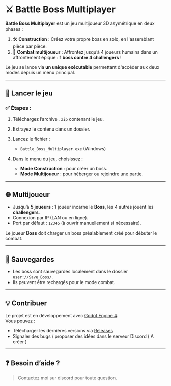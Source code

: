 # ⚔️ Battle Boss Multiplayer

**Battle Boss Multiplayer**  est un jeu multijoueur 3D asymétrique en deux phases :

1. 🛠️ **Construction** : Créez votre propre boss en solo, en l'assemblant pièce par pièce.
2. 🧩 **Combat multijoueur** : Affrontez jusqu’à 4 joueurs humains dans un affrontement épique : **1 boss contre 4 challengers** !

Le jeu se lance via **un unique exécutable** permettant d'accéder aux deux modes depuis un menu principal.

---

## 🚀 Lancer le jeu

### ✅ Étapes :

1. Téléchargez l’archive `.zip` contenant le jeu.
2. Extrayez le contenu dans un dossier.
3. Lancez le fichier :

   - `Battle_Boss_Multiplayer.exe` (Windows)

4. Dans le menu du jeu, choisissez :
   - **Mode Construction** : pour créer un boss.
   - **Mode Multijoueur** : pour héberger ou rejoindre une partie.

---

## 🌐 Multijoueur

- Jusqu’à **5 joueurs** : 1 joueur incarne le **Boss**, les 4 autres jouent les **challengers**.
- Connexion par IP (LAN ou en ligne).
- Port par défaut : `12345` (à ouvrir manuellement si nécessaire).

Le joueur **Boss** doit charger un boss préalablement créé pour débuter le combat.

---
## 💾 Sauvegardes

- Les boss sont sauvegardés localement dans le dossier `user://Save_Boss/`.
- Ils peuvent être rechargés pour le mode combat.

---

## 💡 Contribuer

Le projet est en développement avec [Godot Engine 4](https://godotengine.org/).  
Vous pouvez :

- Télécharger les dernières versions via [Releases](https://github.com/Dubimasa/MultiPlayerBossGame)
- Signaler des bugs / proposer des idées dans le serveur Discord ( A créer )

---

## ❓ Besoin d’aide ?

> Contactez moi sur discord pour toute question.